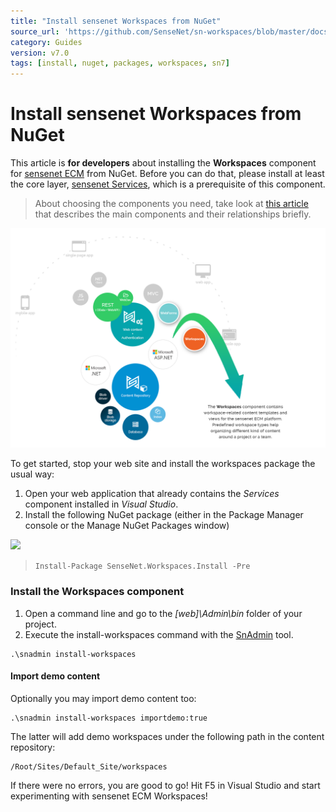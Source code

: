 ```yaml
---
title: "Install sensenet Workspaces from NuGet"
source_url: 'https://github.com/SenseNet/sn-workspaces/blob/master/docs/install-workspaces-from-nuget.md'
category: Guides
version: v7.0
tags: [install, nuget, packages, workspaces, sn7]
---
```


# Install sensenet Workspaces from NuGet
This article is **for developers** about installing the **Workspaces** component for [sensenet ECM](https://github.com/SenseNet) from NuGet. Before you can do that, please install at least the core layer, [sensenet Services](/docs/install-sn-from-nuget), which is a prerequisite of this component.

>About choosing the components you need, take look at [this article](/docs/sensenet-components) that describes the main components and their relationships briefly.

![sensenet Workspaces](https://github.com/SenseNet/sn-resources/raw/master/images/sn-components/sn-components_workspaces.png "sensenet Workspaces")

To get started, stop your web site and install the workspaces package the usual way:

1. Open your web application that already contains the *Services* component installed in *Visual Studio*.
2. Install the following NuGet package (either in the Package Manager console or the Manage NuGet Packages window)

<div style="text-align: left">
<a href="https://www.nuget.org/packages/SenseNet.Workspaces.Install"><img src="https://img.shields.io/nuget/v/SenseNet.Workspaces.Install.svg" /></a>
</div>

> `Install-Package SenseNet.Workspaces.Install -Pre`

### Install the Workspaces component
1. Open a command line and go to the *[web]\Admin\bin* folder of your project.
2. Execute the install-workspaces command with the [SnAdmin](https://github.com/SenseNet/sn-admin) tool.

```text
.\snadmin install-workspaces
```

#### Import demo content
Optionally you may import demo content too:

```text
.\snadmin install-workspaces importdemo:true
```

The latter will add demo workspaces under the following path in the content repository:

```text
/Root/Sites/Default_Site/workspaces
```

If there were no errors, you are good to go! Hit F5 in Visual Studio and start experimenting with sensenet ECM Workspaces!